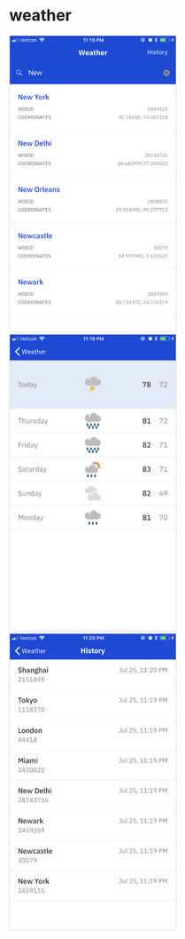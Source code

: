 # weather

  <img src="screen1.png" width="300" style="border:1px solid #dddddd">
  <img src="screen2.png" width="300" style="border:1px solid #dddddd">
  <img src="screen3.png" width="300" style="border:1px solid #dddddd">
